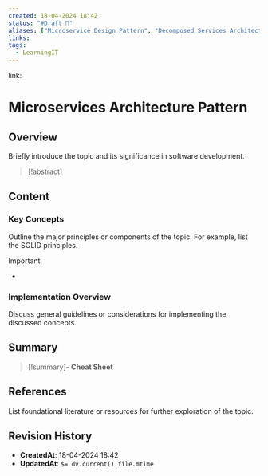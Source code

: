 ```yaml
---
created: 18-04-2024 18:42
status: "#Draft 📝"
aliases: ["Microservice Design Pattern", "Decomposed Services Architecture", "Distributed Services Architecture"]
links: 
tags:
  - LearningIT
---
```

link:

# Microservices Architecture Pattern

## Overview

Briefly introduce the topic and its significance in software development.

>[!abstract] 

## Content

### Key Concepts

Outline the major principles or components of the topic. For example, list the SOLID principles.

>[!important] 
> - 
### Implementation Overview

Discuss general guidelines or considerations for implementing the discussed concepts.


## Summary

>[!summary]- **Cheat Sheet**

## References

List foundational literature or resources for further exploration of the topic.

## Revision History
- **CreatedAt**: 18-04-2024 18:42
- **UpdatedAt**: `$= dv.current().file.mtime`
